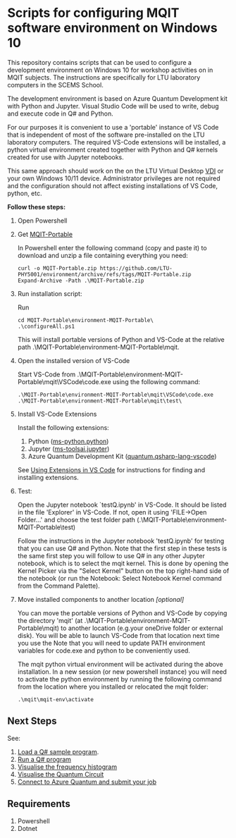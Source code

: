 # Scripts for configuring MQIT software environment on Windows 10

This repository contains scripts that can be used to configure a development environment on Windows 10 for workshop activities on in MQIT subjects. The instructions are specifically for LTU laboratory computers in the SCEMS School.

The development environment is based on Azure Quantum Development kit with Python and Jupyter.  Visual Studio Code will be used to write, debug and execute code in Q# and Python. 

For our purposes it is convenient to use a 'portable' instance of VS Code that is independent of most of the software pre-installed on the LTU laboratory computers. The required VS-Code extensions will be installed, a python virtual environment created together with Python and Q# kernels created for use with Jupyter notebooks.  

 This same approach  should work on the on the LTU Virtual Desktop [VDI](https://www.latrobe.edu.au/students/support/it/teaching/myapps) or your own Windows 10/11 device.  Administrator privileges are not required and the configuration should not affect existing installations of VS Code, python, etc.  


**Follow these steps:**

1. Open Powershell
2. Get [MQIT-Portable](https://github.com/LTU-PHY5001/environment/archive/refs/tags/MQIT-Portable.zip)

    In Powershell enter the following command (copy and paste it) to download and unzip a file containing everything you need:

    ```
    curl -o MQIT-Portable.zip https://github.com/LTU-PHY5001/environment/archive/refs/tags/MQIT-Portable.zip
    Expand-Archive -Path .\MQIT-Portable.zip
    
    ```


3. Run installation script:

    Run 

    ```
    cd MQIT-Portable\environment-MQIT-Portable\
    .\configureAll.ps1
    ```

    This will install portable versions of Python and VS-Code at the relative path .\MQIT-Portable\environment-MQIT-Portable\mqit.

5. Open the installed version of VS-Code

    Start VS-Code from .\MQIT-Portable\environment-MQIT-Portable\mqit\VSCode\code.exe using the following command:

    ```
    .\MQIT-Portable\environment-MQIT-Portable\mqit\VSCode\code.exe  .\MQIT-Portable\environment-MQIT-Portable\mqit\test\
    ```

6. Install VS-Code Extensions

   Install the following extensions:
    1. Python ([ms-python.python](https://marketplace.visualstudio.com/items?itemName=ms-python.python))
    2. Jupyter ([ms-toolsai.jupyter](https://marketplace.visualstudio.com/items?itemName=ms-toolsai.jupyter))
    3. Azure Quantum Development Kit ([quantum.qsharp-lang-vscode](https://marketplace.visualstudio.com/items?itemName=quantum.qsharp-lang-vscode))

    See [Using Extensions in VS Code](https://code.visualstudio.com/docs/introvideos/extend) for instructions for finding and installing extensions.


6.  Test:
   
    Open the Jupyter notebook `testQ.ipynb' in VS-Code.  It should be listed in the file 'Explorer' in VS-Code. If not, open it using 'FILE->Open Folder...' and choose the test folder path (.\MQIT-Portable\environment-MQIT-Portable\test)

    
    Follow the instructions in the Jupyter notebook 'testQ.ipynb' for testing that you can use Q# and Python.  Note that the first step in these tests is the same first step you will follow to use Q# in any other Jupyter notebook, which is to select the mqit kernel.  This is done by opening the Kernel Picker via the "Select Kernel" button on the top right-hand side of the notebook (or run the Notebook: Select Notebook Kernel command from the Command Palette).


7. Move installed components to another location *[optional]*

    You can move the portable versions of Python and VS-Code by copying the directory 'mqit' (at .\MQIT-Portable\environment-MQIT-Portable\mqit) to  another location (e.g.your oneDrive folder or external disk).   You will be able to launch VS-Code from that location next time you use the  Note that you will need to update PATH environment variables for code.exe and python to be conveniently used.

    The mqit python virtual environment will be activated during the above installation.  In a new session (or new powershell instance) you will need to activate the python environment by running the following command from the location where you installed or relocated the mqit folder:

    ```
    .\mqit\mqit-env\activate
    ```

## Next Steps

See:
1. [Load a Q# sample program](https://learn.microsoft.com/en-us/azure/quantum/how-to-submit-jobs?tabs=tabid-python&pivots=ide-qsharp#load-a-q-sample-program).
2. [Run a Q# program](https://learn.microsoft.com/en-us/azure/quantum/how-to-submit-jobs?tabs=tabid-python&pivots=ide-qsharp#run-a-q-program)
3. [Visualise the frequency histogram](https://learn.microsoft.com/en-us/azure/quantum/how-to-submit-jobs?tabs=tabid-python&pivots=ide-qsharp#visualize-the-frequency-histogram)
4. [Visualise the Quantum Circuit](https://learn.microsoft.com/en-us/azure/quantum/how-to-submit-jobs?tabs=tabid-python&pivots=ide-qsharp#visualize-the-quantum-circuit)
4. [Connect to Azure Quantum and submit your job](https://learn.microsoft.com/en-us/azure/quantum/how-to-submit-jobs?tabs=tabid-python&pivots=ide-qsharp#connect-to-azure-quantum-and-submit-your-job)

## Requirements

1. Powershell
2. Dotnet


